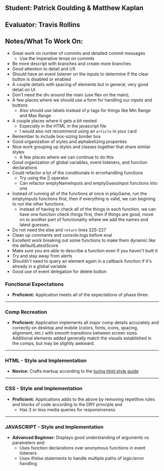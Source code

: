 ## Student: Patrick Goulding & Matthew Kaplan 
## Evaluator: Travis Rollins
## Notes/What To Work On:
* Great work on number of commits and detailed commit messages
    * Use the imperative tense on commits
* Be more descript with branches and create more branches
* Good attention to detail and UX
* Should have an event listener on the inputs to determine if the clear button is disabled or enabled
* A couple details with spacing of elements but in general, very good detail on UI
* Don't need the div around the main (use flex on the main); 
* A few places where we should use a form for handling our inputs and buttons
    * Also should use labels instead of p tags for things like Min Range and Max Range
* A couple places where it gets a bit nested
    * Especially in the HTML in the javascript file
    * I would also not recommend using an `article` in your card
* Remember to include box-sizing border box
* Good organization of styles and alphabetizing properties
* Nice work grouping up styles and classes together that share similar styles
    - A few places where we can continue to do this
* Good organization of global variables, event listeners, and function declarations
* Could refactor a lot of the conditionals in errorhandling functions
    * Try using the || operator
    * Can refactor emptyNameInputs and emptyGuessInput functions into one
* Instead of running all of the functions at once in playGame, run the emptyInputs functions first, then if everything is valid, we can begining to run the other functions.
    * Instead of having to check all of the things in each function, we can have one function check things first, then if things are good, move on to another part of functionality where we add the names and latest guesses.
* Do not need the else and `return` lines 225-227
* Clean up comments and console.logs before eval
* Excellent work breaking out some functions to make them dynamic like the defaultLatestScore
* Make sure you are able to describe a function even if you haven't built it
* Try and stay away from alerts
* Shouldn't need to query an element again in a callback function if it's already in a global variable
* Good use of event delegation for delete button

### Functional Expectations

* __Proficient:__ Application meets all of the expectations of phase three.

------------------------------------------------------------------

### Comp Recreation

* __Proficient:__ Application implements all major comp details accurately and correctly on desktop and mobile (colors, fonts, icons, spacing, alignment,  etc.) with smooth transitions between screen sizes. Additional elements added generally match the visuals established in the comps, but may be slightly awkward.

------------------------------------------------------------------

### HTML - Style and Implementation

* __Novice:__ Crafts markup according to the [turing html style guide](https://github.com/turingschool-examples/html)

------------------------------------------------------------------

### CSS - Style and Implementation

* __Proficient:__ Applications adds to the above by removing repetitive rules and blocks of code according to the DRY principle and
  * Has 3 or less media queries for responsiveness

------------------------------------------------------------------

### JAVASCRIPT - Style and Implementation

* __Advanced Beginner:__ Displays good understanding of arguments vs parameters and:
  * Uses function declarations over anonymous functions in event listeners
  * Uses if/else statements to handle multiple paths of logic/error handling